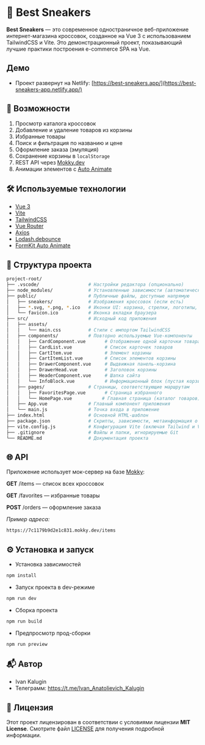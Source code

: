 # 🧩 Best Sneakers

**Best Sneakers** — это современное одностраничное веб-приложение интернет-магазина кроссовок, созданное на Vue 3 с использованием TailwindCSS и Vite. Это демонстрационный проект, показывающий лучшие практики построения e-commerce SPA на Vue.

## Демо

- Проект развернут на Netlify: [https://best-sneakers.app/](https://best-sneakers-app.netlify.app/)

## 🚀 Возможности

1. Просмотр каталога кроссовок
2. Добавление и удаление товаров из корзины
3. Избранные товары
4. Поиск и фильтрация по названию и цене
5. Оформление заказа (эмуляция)
6. Сохранение корзины в `localStorage`
7. REST API через [Mokky.dev](https://mokky.dev/)
8. Анимации элементов с [Auto Animate](https://auto-animate.formkit.com/)


## 🛠️ Используемые технологии

- [Vue 3](https://vuejs.org/)
- [Vite](https://vitejs.dev/)
- [TailwindCSS](https://tailwindcss.com/)
- [Vue Router](https://router.vuejs.org/)
- [Axios](https://axios-http.com/)
- [Lodash.debounce](https://lodash.com/docs/4.17.15#debounce)
- [FormKit Auto Animate](https://auto-animate.formkit.com/)


## 📂 Структура проекта

```bash
project-root/
├── .vscode/                  # Настройки редактора (опционально)
├── node_modules/             # Установленные зависимости (автоматически создаётся)
├── public/                   # Публичные файлы, доступные напрямую
│   ├── sneakers/             # Изображения кроссовок (если есть)
│   ├── *.svg, *.png, *.ico   # Иконки UI: корзина, стрелки, логотипы, эмодзи и т.д.
│   └── favicon.ico           # Иконка вкладки браузера
├── src/                      # Исходный код приложения
│   ├── assets/
│   │   └── main.css          # Стили с импортом TailwindCSS
│   ├── components/           # Повторно используемые Vue-компоненты
│   │   ├── CardComponent.vue       # Отображение одной карточки товара
│   │   ├── CardList.vue            # Список карточек товаров
│   │   ├── CartItem.vue            # Элемент корзины
│   │   ├── CartItemList.vue        # Список элементов корзины
│   │   ├── DrawerComponent.vue     # Выдвижная панель-корзина
│   │   ├── DrawerHead.vue          # Заголовок корзины
│   │   ├── HeaderComponent.vue     # Шапка сайта
│   │   └── InfoBlock.vue           # Информационный блок (пустая корзина, заказ оформлен)
│   ├── pages/                # Страницы, соответствующие маршрутам
│   │   ├── FavoritesPage.vue       # Страница избранного
│   │   └── HomePage.vue           # Главная страница (каталог товаров)
│   ├── App.vue               # Главный компонент приложения
│   └── main.js               # Точка входа в приложение
├── index.html                # Основной HTML-шаблон
├── package.json              # Скрипты, зависимости, метаинформация о проекте
├── vite.config.js            # Конфигурация Vite (включая Tailwind и Vue плагины)
├── .gitignore                # Файлы и папки, игнорируемые Git
└── README.md                 # Документация проекта
```

## 🌐 API

Приложение использует мок-сервер на базе [Mokky](https://mokky.dev):

**GET** /items — список всех кроссовок

**GET** /favorites — избранные товары

**POST** /orders — оформление заказа

*Пример адреса:*
```bash
https://7c1179b9d2e1c831.mokky.dev/items
```

## ⚙️ Установка и запуск

+ Установка зависимостей
```bash
npm install
```

+  Запуск проекта в dev-режиме
```bash
npm run dev
```

+ Сборка проекта
```bash
npm run build
```

+ Предпросмотр прод-сборки
```bash
npm run preview
```


## 📬 Автор

+ Ivan Kalugin
+ Телеграмм: https://t.me/Ivan_Anatolievich_Kalugin


## 📝 Лицензия

Этот проект лицензирован в соответствии с условиями лицензии **MIT License**. Смотрите файл [LICENSE](LICENSE) для получения подробной информации.

